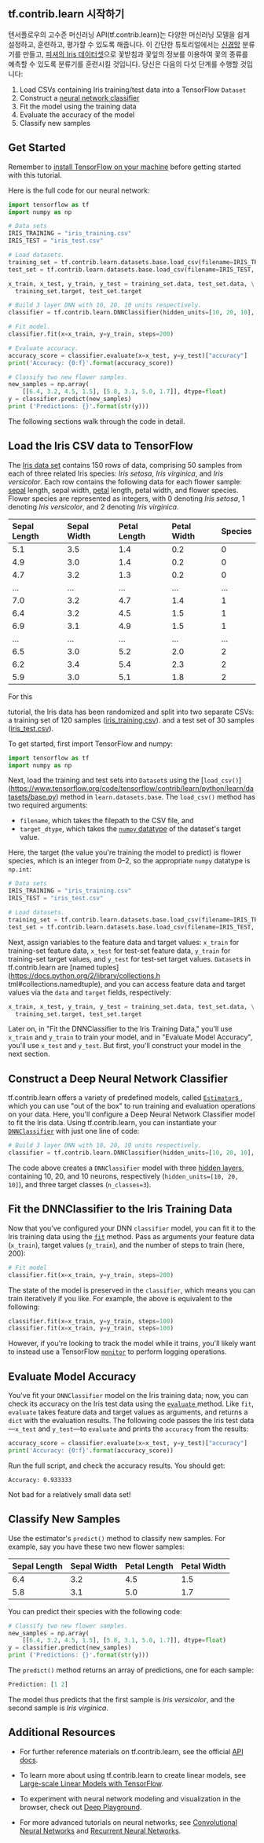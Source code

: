 ## tf.contrib.learn 시작하기

텐서플로우의 고수준 머신러닝 API(tf.contrib.learn)는 다양한 머신러닝 모델을 쉽게 설정하고, 훈련하고, 평가할 수 있도록 해줍니다. 이 간단한 튜토리얼에서는  [신경망](https://en.wikipedia.org/wiki/Artificial_neural_network) 분류기를 만들고, [피셔의 Iris 데이터셋](https://en.wikipedia.org/wiki/Iris_flower_data_set)으로 꽃받침과 꽃잎의 정보를 이용하여 꽃의 종류를 예측할 수 있도록 분류기를 훈련시킬 것입니다. 당신은 다음의 다섯 단계를 수행할 것입니다:

1. Load CSVs containing Iris training/test data into a TensorFlow `Dataset`
2. Construct a [neural network classifier](
../../api_docs/python/contrib.learn.html#DNNClassifier)
3. Fit the model using the training data
4. Evaluate the accuracy of the model
5. Classify new samples

## Get Started

Remember to [install TensorFlow on your
machine](../../get_started/os_setup.html#download-and-setup) before getting
started with this tutorial.

Here is the full code for our neural network:

```python
import tensorflow as tf
import numpy as np

# Data sets
IRIS_TRAINING = "iris_training.csv"
IRIS_TEST = "iris_test.csv"

# Load datasets.
training_set = tf.contrib.learn.datasets.base.load_csv(filename=IRIS_TRAINING, target_dtype=np.int)
test_set = tf.contrib.learn.datasets.base.load_csv(filename=IRIS_TEST, target_dtype=np.int)

x_train, x_test, y_train, y_test = training_set.data, test_set.data, \
  training_set.target, test_set.target

# Build 3 layer DNN with 10, 20, 10 units respectively.
classifier = tf.contrib.learn.DNNClassifier(hidden_units=[10, 20, 10], n_classes=3)

# Fit model.
classifier.fit(x=x_train, y=y_train, steps=200)

# Evaluate accuracy.
accuracy_score = classifier.evaluate(x=x_test, y=y_test)["accuracy"]
print('Accuracy: {0:f}'.format(accuracy_score))

# Classify two new flower samples.
new_samples = np.array(
    [[6.4, 3.2, 4.5, 1.5], [5.8, 3.1, 5.0, 1.7]], dtype=float)
y = classifier.predict(new_samples)
print ('Predictions: {}'.format(str(y)))
```

The following sections walk through the code in detail.

## Load the Iris CSV data to TensorFlow

The [Iris data set](https://en.wikipedia.org/wiki/Iris_flower_data_set) 
contains 150 rows of data, comprising 50 samples from each of three related 
Iris species: *Iris setosa*, *Iris virginica*, and *Iris versicolor*. Each row 
contains the following data for each flower sample: [sepal](https://en.wikipedia.org/wiki/Sepal) 
length, sepal width, [petal](https://en.wikipedia.org/wiki/Petal) length, petal width,
and flower species. Flower species are represented as integers, with 0 denoting *Iris
setosa*, 1 denoting *Iris versicolor*, and 2 denoting *Iris virginica*.

Sepal Length | Sepal Width | Petal Length | Petal Width | Species
:----------- | :---------- | :----------- | :---------- | :------
5.1          | 3.5         | 1.4          | 0.2         | 0
4.9          | 3.0         | 1.4          | 0.2         | 0
4.7          | 3.2         | 1.3          | 0.2         | 0
&hellip;     | &hellip;    | &hellip;     | &hellip;    | &hellip;
7.0          | 3.2         | 4.7          | 1.4         | 1
6.4          | 3.2         | 4.5          | 1.5         | 1
6.9          | 3.1         | 4.9          | 1.5         | 1
&hellip;     | &hellip;    | &hellip;     | &hellip;    | &hellip;
6.5          | 3.0         | 5.2          | 2.0         | 2
6.2          | 3.4         | 5.4          | 2.3         | 2
5.9          | 3.0         | 5.1          | 1.8         | 2

<!-- TODO: The rest of this section presumes that CSVs will live in same
directory as tutorial examples; if not, update links and code --> For this
tutorial, the Iris data has been randomized and split into two separate CSVs:
a training set of 120 samples
([iris_training.csv](http://download.tensorflow.org/data/iris_training.csv)).
and a test set of 30 samples
([iris_test.csv](http://download.tensorflow.org/data/iris_test.csv)).

To get started, first import TensorFlow and numpy:

```python
import tensorflow as tf
import numpy as np
```

Next, load the training and test sets into `Dataset`s using the [`load_csv()`]
(https://www.tensorflow.org/code/tensorflow/contrib/learn/python/learn/datasets/base.py)  method in `learn.datasets.base`. The
`load_csv()` method has two required arguments:

*   `filename`, which takes the filepath to the CSV file, and 
*   `target_dtype`, which takes the [`numpy` datatype](http://docs.scipy.org/doc/numpy/user/basics.types.html) of the dataset's target value.

Here, the target (the value you're training the model to predict) is flower
species, which is an integer from 0&ndash;2, so the appropriate `numpy`
datatype is `np.int`:

```python
# Data sets
IRIS_TRAINING = "iris_training.csv"
IRIS_TEST = "iris_test.csv"

# Load datasets.
training_set = tf.contrib.learn.datasets.base.load_csv(filename=IRIS_TRAINING, target_dtype=np.int)
test_set = tf.contrib.learn.datasets.base.load_csv(filename=IRIS_TEST, target_dtype=np.int)
```

Next, assign variables to the feature data and target values: `x_train` for
training-set feature data, `x_test` for test-set feature data, `y_train` for
training-set target values, and `y_test` for test-set target values. `Dataset`s
in tf.contrib.learn are [named tuples](https://docs.python.org/2/library/collections.h
tml#collections.namedtuple), and you can access feature data and target values
via the `data` and `target` fields, respectively:

```python
x_train, x_test, y_train, y_test = training_set.data, test_set.data, \
  training_set.target, test_set.target
```

Later on, in "Fit the DNNClassifier to the Iris Training Data," you'll use
`x_train` and `y_train` to  train your model, and in "Evaluate Model
Accuracy", you'll use `x_test` and `y_test`. But first, you'll construct your
model in the next section.

## Construct a Deep Neural Network Classifier

tf.contrib.learn offers a variety of predefined models, called [`Estimator`s
](../../api_docs/python/contrib.learn.html#estimators),  which you can use "out
of the box" to run training and evaluation operations on your data.  Here,
you'll configure a Deep Neural Network Classifier model to fit the Iris data.
Using tf.contrib.learn, you can instantiate your
[`DNNClassifier`](../../api_docs/python/contrib.learn.html#DNNClassifier) with
just one line of code:

```python
# Build 3 layer DNN with 10, 20, 10 units respectively. 
classifier = tf.contrib.learn.DNNClassifier(hidden_units=[10, 20, 10], n_classes=3)
```

The code above creates a `DNNClassifier` model with three [hidden layers](http://stats.stackexchange.com/questions/181/how-to-choose-the-number-of-hidden-layers-and-nodes-in-a-feedforward-neural-netw), 
containing 10, 20, and 10 neurons, respectively (`hidden_units=[10, 20, 10]`), and three target
classes (`n_classes=3`).


## Fit the DNNClassifier to the Iris Training Data

Now that you've configured your DNN `classifier` model, you can fit it to the Iris training data
using the [`fit`](../../api_docs/python/contrib.learn.html#BaseEstimator.fit) 
method. Pass as arguments your feature data (`x_train`), target values
(`y_train`), and the number of steps to train (here, 200):

```python
# Fit model
classifier.fit(x=x_train, y=y_train, steps=200)
```

<!-- Style the below (up to the next section) as an aside (note?) -->

<!-- Pretty sure the following is correct, but maybe a SWE could verify? -->
The state of the model is preserved in the `classifier`, which means you can train iteratively if
you like. For example, the above is equivalent to the following:

```python
classifier.fit(x=x_train, y=y_train, steps=100)
classifier.fit(x=x_train, y=y_train, steps=100)
```

<!-- TODO: When tutorial exists for monitoring, link to it here -->
However, if you're looking to track the model while it trains, you'll likely
want to instead use a TensorFlow [`monitor`](https://www.tensorflow.org/code/tensorflow/contrib/learn/python/learn/monitors.py)
to perform logging operations.

## Evaluate Model Accuracy

You've fit your `DNNClassifier` model on the Iris training data; now, you can
check its accuracy on the Iris test data using the [`evaluate`
](../../api_docs/python/contrib.learn.html#BaseEstimator.evaluate) method.
Like `fit`, `evaluate` takes feature data and target values as
arguments, and returns a `dict` with the evaluation results. The following
code passes the Iris test data&mdash;`x_test` and `y_test`&mdash;to `evaluate`
and prints the `accuracy` from the results:

```python
accuracy_score = classifier.evaluate(x=x_test, y=y_test)["accuracy"]
print('Accuracy: {0:f}'.format(accuracy_score))
```

Run the full script, and check the accuracy results. You should get:

```
Accuracy: 0.933333
```

Not bad for a relatively small data set!

## Classify New Samples

Use the estimator's `predict()` method to classify new samples. For example,
say you have these two new flower samples:

Sepal Length | Sepal Width | Petal Length | Petal Width
:----------- | :---------- | :----------- | :----------
6.4          | 3.2         | 4.5          | 1.5
5.8          | 3.1         | 5.0          | 1.7        

You can predict their species with the following code:

```python
# Classify two new flower samples.
new_samples = np.array(
    [[6.4, 3.2, 4.5, 1.5], [5.8, 3.1, 5.0, 1.7]], dtype=float)
y = classifier.predict(new_samples)
print ('Predictions: {}'.format(str(y)))
```

The `predict()` method returns an array of predictions, one for each sample:

```python
Prediction: [1 2]
```

The model thus predicts that the first sample is *Iris versicolor*, and the
second sample is *Iris virginica*.

## Additional Resources

* For further reference materials on tf.contrib.learn, see the official
[API docs](../../api_docs/python/contrib.learn.md).

<!-- David, will the below be live when this tutorial is released? -->
* To learn more about using tf.contrib.learn to create linear models, see 
[Large-scale Linear Models with TensorFlow](../linear/).

* To experiment with neural network modeling and visualization in the browser,
check out [Deep Playground](http://playground.tensorflow.org/).

* For more advanced tutorials on neural networks, see [Convolutional Neural
Networks](../deep_cnn/) and [Recurrent Neural Networks](../recurrent/).
